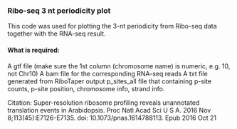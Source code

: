 ### Ribo-seq 3 nt periodicity plot 
This code was used for plotting the 3-nt periodicity from Ribo-seq data together with the RNA-seq result.
#### What is required:
A gtf file (make sure the 1st column (chromosome name) is numeric, e.g. 10, not Chr10) 
A bam file for the corresponding RNA-seq reads
A txt file generated from RiboTaper output p_sites_all file that containing p-site counts, p-site position, chromosome info, strand info. 

Citation: Super-resolution ribosome profiling reveals unannotated translation events in Arabidopsis. Proc Natl Acad Sci U S A. 2016 Nov 8;113(45):E7126-E7135. doi: 10.1073/pnas.1614788113. Epub 2016 Oct 21
